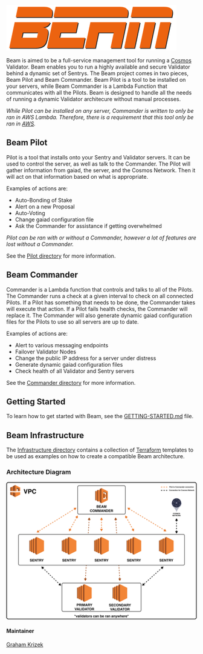 ![beam-logo.png](files/beam-logo.png)

Beam is aimed to be a full-service management tool for running a [Cosmos](https://cosmos.network) Validator. Beam enables you to run a highly available and secure Validator behind a dynamic set of Sentrys. The Beam project comes in two pieces, Beam Pilot and Beam Commander. Beam Pilot is a tool to be installed on your servers, while Beam Commander is a Lambda Function that communicates with all the Pilots. Beam is designed to handle all the needs of running a dynamic Validator architecure without manual processes.

_While Pilot can be installed on any server, Commander is written to only be ran in AWS Lambda. Therefore, there is a requirement that this tool only be ran in [AWS](https://aws.amazon.com)._


## Beam Pilot

Pilot is a tool that installs onto your Sentry and Validator servers. It can be used to control the server, as well as talk to the Commander. The Pilot will gather information from gaiad, the server, and the Cosmos Network. Then it will act on that information based on what is appropriate. 

Examples of actions are:

- Auto-Bonding of Stake
- Alert on a new Proposal
- Auto-Voting
- Change gaiad configuration file
- Ask the Commander for assistance if getting overwhelmed

_Pilot can be ran with or without a Commander, however a lot of features are lost without a Commander._

See the [Pilot directory](./pilot) for more information.


## Beam Commander

Commander is a Lambda function that controls and talks to all of the Pilots. The Commander runs a check at a given interval to check on all connected Pilots. If a Pilot has something that needs to be done, the Commander takes will execute that action. If a Pilot fails health checks, the Commander will replace it. The Commander will also generate dynamic gaiad configuration files for the Pilots to use so all servers are up to date.

Examples of actions are:

- Alert to various messaging endpoints
- Failover Validator Nodes
- Change the public IP address for a server under distress
- Generate dynamic gaiad configuration files
- Check health of all Validator and Sentry servers

See the [Commander directory](./commander) for more information.


## Getting Started

To learn how to get started with Beam, see the [GETTING-STARTED.md](GETTING-STARTED.md) file.


## Beam Infrastructure

The [Infrastructure directory](./infrastructure) contains a collection of [Terraform](https://terraform.io) templates to be used as examples on how to create a compatible Beam architecture.


### Architecture Diagram

![beam-arch.png](files/beam-arch.png)


#### Maintainer

[Graham Krizek](https://github.com/gkrizek)

